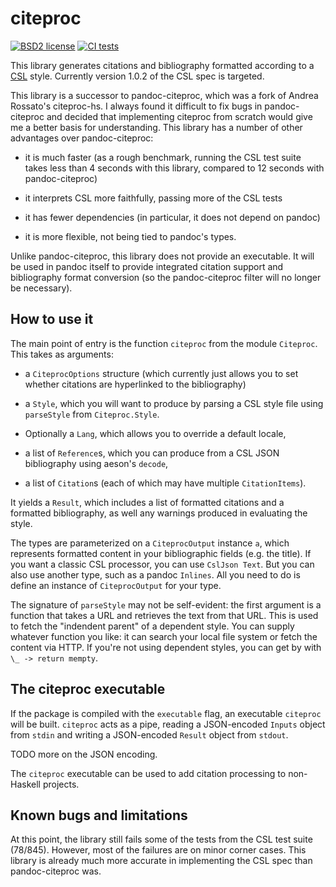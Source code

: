 # citeproc

[![BSD2 license](https://img.shields.io/badge/license-BSD2-blue.svg)](LICENSE)
[![CI
tests](https://github.com/jgm/citeproc/workflows/CI%20tests/badge.svg)](https://github.com/jgm/citeproc/actions)

<!--
[![Hackage](https://img.shields.io/hackage/v/citeproc.svg)](https://hackage.haskell.org/package/citeproc)
[![Stackage Lts](http://stackage.org/package/citeproc/badge/lts)](http://stackage.org/lts/package/citeproc)
[![Stackage Nightly](http://stackage.org/package/citeproc/badge/nightly)](http://stackage.org/nightly/package/citeproc)
-->

This library generates citations and bibliography formatted
according to a [CSL] style.  Currently version 1.0.2 of the CSL
spec is targeted.

This library is a successor to pandoc-citeproc, which was a fork
of Andrea Rossato's citeproc-hs.  I always found it difficult to
fix bugs in pandoc-citeproc and decided that implementing
citeproc from scratch would give me a better basis for
understanding.  This library has a number of other advantages
over pandoc-citeproc:

- it is much faster (as a rough benchmark, running the CSL
  test suite takes less than 4 seconds with this library,
  compared to 12 seconds with pandoc-citeproc)

- it interprets CSL more faithfully, passing more of the CSL
  tests

- it has fewer dependencies (in particular, it does not depend
  on pandoc)

- it is more flexible, not being tied to pandoc's types.

Unlike pandoc-citeproc, this library does not provide an
executable.  It will be used in pandoc itself to provide
integrated citation support and bibliography format conversion
(so the pandoc-citeproc filter will no longer be necessary).

[CSL]: https://docs.citationstyles.org/en/stable/specification.html

## How to use it

The main point of entry is the function `citeproc` from the
module `Citeproc`.  This takes as arguments:

- a `CiteprocOptions` structure (which currently just allows you
  to set whether citations are hyperlinked to the bibliography)

- a `Style`, which you will want to produce by parsing a CSL
  style file using `parseStyle` from `Citeproc.Style`.

- Optionally a `Lang`, which allows you to override a default locale,

- a list of `Reference`s, which you can produce from a CSL JSON
  bibliography using aeson's `decode`,

- a list of `Citation`s (each of which may have multiple
  `CitationItems`).

It yields a `Result`, which includes a list of formatted
citations and a formatted bibliography, as well any warnings
produced in evaluating the style.

The types are parameterized on a `CiteprocOutput` instance `a`,
which represents formatted content in your bibliographic
fields (e.g. the title).  If you want a classic CSL processor,
you can use `CslJson Text`.  But you can also use another type,
such as a pandoc `Inlines`.  All you need to do is define
an instance of `CiteprocOutput` for your type.

The signature of `parseStyle` may not be self-evident:
the first argument is a function that takes a URL and
retrieves the text from that URL.  This is used to fetch
the "indendent parent" of a dependent style.  You can supply
whatever function you like: it can search your local file
system or fetch the content via HTTP.  If you're not using
dependent styles, you can get by with `\_ -> return mempty`.

## The citeproc executable

If the package is compiled with the `executable` flag, an
executable `citeproc` will be built.  `citeproc` acts as a pipe,
reading a JSON-encoded `Inputs` object from `stdin` and writing
a JSON-encoded `Result` object from `stdout`.

TODO more on the JSON encoding.

The `citeproc` executable can be used to add citation processing
to non-Haskell projects.

## Known bugs and limitations

At this point, the library still fails some of the tests from the
CSL test suite (78/845).  However, most of the failures are on
minor corner cases.  This library is already much more accurate
in implementing the CSL spec than pandoc-citeproc was.


